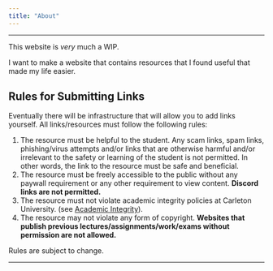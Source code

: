 ```yaml
---
title: "About"
---
```


---

This website is *very* much a WIP.

I want to make a website that contains resources that I found useful that made my life easier.

## Rules for Submitting Links

Eventually there will be infrastructure that will allow you to add links yourself. All links/resources must follow the following rules:

1. The resource must be helpful to the student. Any scam links, spam links, phishing/virus attempts and/or links that are otherwise harmful and/or irrelevant to the safety or learning of the student is not permitted. In other words, the link to the resource must be safe and beneficial.
2. The resource must be freely accessible to the public without any paywall requirement or any other requirement to view content. **Discord links are not permitted.**
3. The resource must not violate academic integrity policies at Carleton University. (see [Academic Integrity](https://carleton.ca/registrar/academic-integrity/#sect1)).
4. The resource may not violate any form of copyright. **Websites that publish previous lectures/assignments/work/exams without permission are not allowed.**

Rules are subject to change.

---
